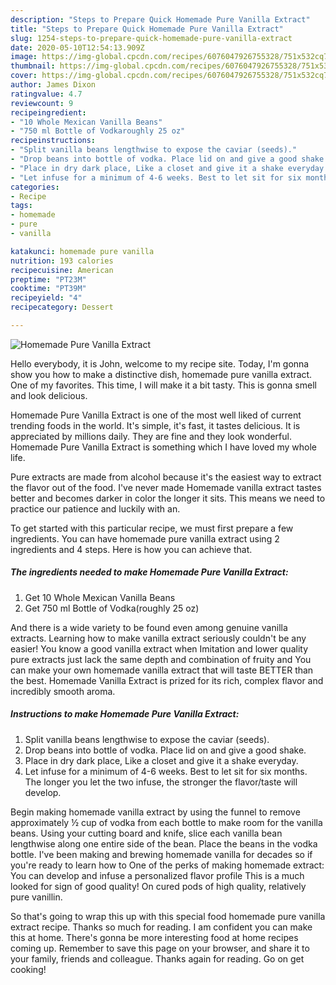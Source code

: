 ```yaml
---
description: "Steps to Prepare Quick Homemade Pure Vanilla Extract"
title: "Steps to Prepare Quick Homemade Pure Vanilla Extract"
slug: 1254-steps-to-prepare-quick-homemade-pure-vanilla-extract
date: 2020-05-10T12:54:13.909Z
image: https://img-global.cpcdn.com/recipes/6076047926755328/751x532cq70/homemade-pure-vanilla-extract-recipe-main-photo.jpg
thumbnail: https://img-global.cpcdn.com/recipes/6076047926755328/751x532cq70/homemade-pure-vanilla-extract-recipe-main-photo.jpg
cover: https://img-global.cpcdn.com/recipes/6076047926755328/751x532cq70/homemade-pure-vanilla-extract-recipe-main-photo.jpg
author: James Dixon
ratingvalue: 4.7
reviewcount: 9
recipeingredient:
- "10 Whole Mexican Vanilla Beans"
- "750 ml Bottle of Vodkaroughly 25 oz"
recipeinstructions:
- "Split vanilla beans lengthwise to expose the caviar (seeds)."
- "Drop beans into bottle of vodka. Place lid on and give a good shake."
- "Place in dry dark place, Like a closet and give it a shake everyday."
- "Let infuse for a minimum of 4-6 weeks. Best to let sit for six months. The longer you let the two infuse, the stronger the flavor/taste will develop."
categories:
- Recipe
tags:
- homemade
- pure
- vanilla

katakunci: homemade pure vanilla 
nutrition: 193 calories
recipecuisine: American
preptime: "PT23M"
cooktime: "PT39M"
recipeyield: "4"
recipecategory: Dessert

---
```



![Homemade Pure Vanilla Extract](https://img-global.cpcdn.com/recipes/6076047926755328/751x532cq70/homemade-pure-vanilla-extract-recipe-main-photo.jpg)

Hello everybody, it is John, welcome to my recipe site. Today, I'm gonna show you how to make a distinctive dish, homemade pure vanilla extract. One of my favorites. This time, I will make it a bit tasty. This is gonna smell and look delicious.

Homemade Pure Vanilla Extract is one of the most well liked of current trending foods in the world. It's simple, it's fast, it tastes delicious. It is appreciated by millions daily. They are fine and they look wonderful. Homemade Pure Vanilla Extract is something which I have loved my whole life.

Pure extracts are made from alcohol because it&#39;s the easiest way to extract the flavor out of the food. I&#39;ve never made Homemade vanilla extract tastes better and becomes darker in color the longer it sits. This means we need to practice our patience and luckily with an.


To get started with this particular recipe, we must first prepare a few ingredients. You can have homemade pure vanilla extract using 2 ingredients and 4 steps. Here is how you can achieve that.

<!--inarticleads1-->

##### The ingredients needed to make Homemade Pure Vanilla Extract:

1. Get 10 Whole Mexican Vanilla Beans
1. Get 750 ml Bottle of Vodka(roughly 25 oz)


And there is a wide variety to be found even among genuine vanilla extracts. Learning how to make vanilla extract seriously couldn&#39;t be any easier! You know a good vanilla extract when Imitation and lower quality pure extracts just lack the same depth and combination of fruity and You can make your own homemade vanilla extract that will taste BETTER than the best. Homemade Vanilla Extract is prized for its rich, complex flavor and incredibly smooth aroma. 

<!--inarticleads2-->

##### Instructions to make Homemade Pure Vanilla Extract:

1. Split vanilla beans lengthwise to expose the caviar (seeds).
1. Drop beans into bottle of vodka. Place lid on and give a good shake.
1. Place in dry dark place, Like a closet and give it a shake everyday.
1. Let infuse for a minimum of 4-6 weeks. Best to let sit for six months. The longer you let the two infuse, the stronger the flavor/taste will develop.


Begin making homemade vanilla extract by using the funnel to remove approximately ½ cup of vodka from each bottle to make room for the vanilla beans. Using your cutting board and knife, slice each vanilla bean lengthwise along one entire side of the bean. Place the beans in the vodka bottle. I&#39;ve been making and brewing homemade vanilla for decades so if you&#39;re ready to learn how to One of the perks of making homemade extract: You can develop and infuse a personalized flavor profile This is a much looked for sign of good quality! On cured pods of high quality, relatively pure vanillin. 

So that's going to wrap this up with this special food homemade pure vanilla extract recipe. Thanks so much for reading. I am confident you can make this at home. There's gonna be more interesting food at home recipes coming up. Remember to save this page on your browser, and share it to your family, friends and colleague. Thanks again for reading. Go on get cooking!
